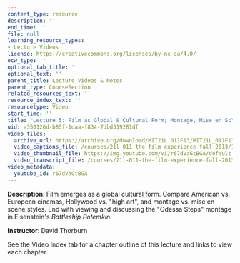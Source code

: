 ```yaml
---
content_type: resource
description: ''
end_time: ''
file: null
learning_resource_types:
- Lecture Videos
license: https://creativecommons.org/licenses/by-nc-sa/4.0/
ocw_type: ''
optional_tab_title: ''
optional_text: ''
parent_title: Lecture Videos & Notes
parent_type: CourseSection
related_resources_text: ''
resource_index_text: ''
resourcetype: Video
start_time: ''
title: "Lecture 5: Film as Global & Cultural Form; Montage, Mise en Sc\xE8ne"
uid: a350126d-b85f-1daa-f834-7dbd519281df
video_files:
  archive_url: https://archive.org/download/MIT21L.011F13/MIT21L_011F13_L05_300k.mp4
  video_captions_file: /courses/21l-011-the-film-experience-fall-2013/1ed8cef89cb05a4ea9270faaa81df120_r67dVaGtBGA.vtt
  video_thumbnail_file: https://img.youtube.com/vi/r67dVaGtBGA/default.jpg
  video_transcript_file: /courses/21l-011-the-film-experience-fall-2013/6eb61db3debd7c86a88bfb6eabb9c40e_r67dVaGtBGA.pdf
video_metadata:
  youtube_id: r67dVaGtBGA
---
```


**Description**: Film emerges as a global cultural form. Compare American vs. European cinemas, Hollywood vs. "high art", and montage vs. mise en scène styles. End with viewing and discussing the "Odessa Steps" montage in Eisenstein's _Battleship Potemkin_.

**Instructor**: David Thorburn

See the Video Index tab for a chapter outline of this lecture and links to view each chapter.

